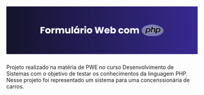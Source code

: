  <h1 align='center'><img src='formulario-loja/img/download.png'></img></h1>


Projeto realizado na matéria de PWE no curso Desenvolvimento de Sistemas com o objetivo de testar os conhecimentos da linguagem PHP. Nesse projeto foi representado um sistema para uma concenssionária de carros.

